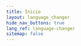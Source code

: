 ```yaml
---
title: Inicio
layout: language_changer
hide_nav_buttons: true
lang_ref: language-changer
sitemap: false
---
```

